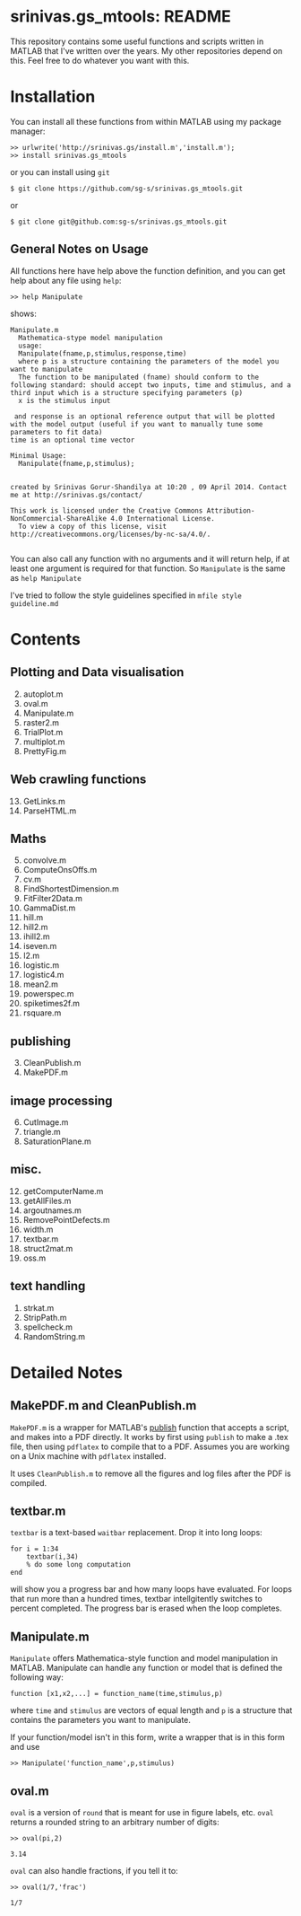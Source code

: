 # srinivas.gs_mtools: README

This repository contains some useful functions and scripts written in MATLAB that I've written over the years. My other repositories depend on this. Feel free to do whatever you want with this. 

# Installation

You can install all these functions from within MATLAB using my package manager:

```
>> urlwrite('http://srinivas.gs/install.m','install.m');
>> install srinivas.gs_mtools
```

or you can install using `git`

```
$ git clone https://github.com/sg-s/srinivas.gs_mtools.git
```

or 

```
$ git clone git@github.com:sg-s/srinivas.gs_mtools.git
```

## General Notes on Usage

All functions here have help above the function definition, and you can get help about any file using `help`:

```
>> help Manipulate
```

shows:

```
Manipulate.m
  Mathematica-stype model manipulation
  usage: 
  Manipulate(fname,p,stimulus,response,time)
  where p is a structure containing the parameters of the model you want to manipulate 
  The function to be manipulated (fname) should conform to the following standard: should accept two inputs, time and stimulus, and a third input which is a structure specifying parameters (p)
  x is the stimulus input
 
 and response is an optional reference output that will be plotted with the model output (useful if you want to manually tune some parameters to fit data)
time is an optional time vector
  
Minimal Usage: 
  Manipulate(fname,p,stimulus);
  
  
created by Srinivas Gorur-Shandilya at 10:20 , 09 April 2014. Contact me at http://srinivas.gs/contact/
  
This work is licensed under the Creative Commons Attribution-NonCommercial-ShareAlike 4.0 International License. 
  To view a copy of this license, visit http://creativecommons.org/licenses/by-nc-sa/4.0/.
  
  ```

You can also call any function with no arguments and it will return help, if at least one argument is required for that function. So `Manipulate` is the same as `help Manipulate`

I've tried to follow the style guidelines specified in `mfile style guideline.md`

# Contents

## Plotting and Data visualisation 

2. autoplot.m
26. oval.m
27. Manipulate.m
28. raster2.m
29. TrialPlot.m
30. multiplot.m
31. PrettyFig.m


## Web crawling functions

13. GetLinks.m
14. ParseHTML.m

## Maths
5. convolve.m
6. ComputeOnsOffs.m7. cv.m8. FindShortestDimension.m9. FitFilter2Data.m10. GammaDist.m14. hill.m15. hill2.m16. ihill2.m17. iseven.m18. l2.m19. logistic.m20. logistic4.m23. mean2.m
24. powerspec.m1. spiketimes2f.m1. rsquare.m


## publishing 

3. CleanPublish.m
4. MakePDF.m

## image processing

6. CutImage.m
7. triangle.m
7. SaturationPlane.m

## misc.

12. getComputerName.m
13. getAllFiles.m1. argoutnames.m1. RemovePointDefects.m
1. width.m1. textbar.m
1. struct2mat.m25. oss.m
## text handling
1. strkat.m
1. StripPath.m1. spellcheck.m1. RandomString.m

# Detailed Notes	

## MakePDF.m and CleanPublish.m
`MakePDF.m` is a wrapper for MATLAB's [publish](http://www.mathworks.com/help/matlab/ref/publish.html) function that accepts a script, and makes into a PDF directly. It works by first using `publish` to make a .tex file, then using `pdflatex` to compile that to a PDF. Assumes you are working on a Unix machine with `pdflatex` installed. 

It uses `CleanPublish.m` to remove all the figures and log files after the PDF is compiled. 
	
## textbar.m

`textbar` is a text-based `waitbar` replacement. Drop it into long loops:

```
for i = 1:34
	textbar(i,34)
	% do some long computation
end
```

will show you a progress bar and how many loops have evaluated. For loops that run more than a hundred times, textbar intellgitently switches to percent completed. The progress bar is erased when the loop completes. 


## Manipulate.m

`Manipulate` offers Mathematica-style function and model manipulation in MATLAB. Manipulate can handle any function or model that is defined the following way:

```
function [x1,x2,...] = function_name(time,stimulus,p)
```
where `time` and `stimulus` are vectors of equal length and `p` is a structure that contains the parameters you want to manipulate. 

If your function/model isn't in this form, write a wrapper that is in this form and use 

```
>> Manipulate('function_name',p,stimulus)
```

## oval.m

`oval` is a version of `round` that is meant for use in figure labels, etc. `oval` returns a rounded string to an arbitrary number of digits:

```
>> oval(pi,2)

3.14

```

`oval` can also handle fractions, if you tell it to:

```
>> oval(1/7,'frac')

1/7
```
